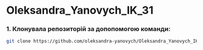 # Oleksandra_Yanovych_IK_31
### 1. Клонувала репозиторій за допопомогою команди:
```sh
git clone https://github.com/oleksandra-yanovych/Oleksandra_Yanovych_IK_31.git
```